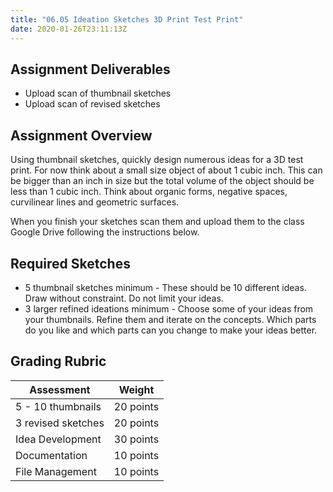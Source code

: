 ```yaml
---
title: "06.05 Ideation Sketches 3D Print Test Print"
date: 2020-01-26T23:11:13Z
---
```


## Assignment Deliverables

- Upload scan of thumbnail sketches
- Upload scan of revised sketches

## Assignment Overview

Using thumbnail sketches, quickly design numerous ideas for a 3D test print. For now think about a small size object of about 1 cubic inch. This can be bigger than an inch in size but the total volume of the object should be less than 1 cubic inch. Think about organic forms, negative spaces, curvilinear lines and geometric surfaces.

When you finish your sketches scan them and upload them to the class Google Drive following the instructions below.

## Required Sketches

- 5 thumbnail sketches minimum - These should be 10 different ideas. Draw without constraint. Do not limit your ideas.
- 3 larger refined ideations minimum - Choose some of your ideas from your thumbnails. Refine them and iterate on the concepts. Which parts do you like and which parts can you change to make your ideas better.

## Grading Rubric

<div class="responsive-table-markdown">

| Assessment         | Weight    |
| ------------------ | --------- |
| 5 - 10 thumbnails  | 20 points |
| 3 revised sketches | 20 points |
| Idea Development   | 30 points |
| Documentation      | 10 points |
| File Management    | 10 points |

</div>
